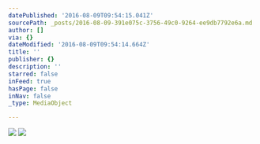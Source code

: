 ```yaml
---
datePublished: '2016-08-09T09:54:15.041Z'
sourcePath: _posts/2016-08-09-391e075c-3756-49c0-9264-ee9db7792e6a.md
author: []
via: {}
dateModified: '2016-08-09T09:54:14.664Z'
title: ''
publisher: {}
description: ''
starred: false
inFeed: true
hasPage: false
inNav: false
_type: MediaObject

---
```

![](https://the-grid-user-content.s3-us-west-2.amazonaws.com/79cd9880-bf1f-442c-9495-5466254a5c39.jpg)
![](https://the-grid-user-content.s3-us-west-2.amazonaws.com/d09bf4a3-1d3d-4810-ac38-4ad3276cf226.jpg)
